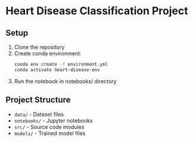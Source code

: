 # Heart Disease Classification Project

## Setup

1. Clone the repository
2. Create conda environment:
   ```bash
   conda env create -f environment.yml
   conda activate heart-disease-env
3. Run the notebook in notebooks/ directory

## Project Structure

* `data/` - Dataset files
* `notebooks/` - Jupyter notebooks
* `src/` - Source code modules
* `models/` - Trained model files